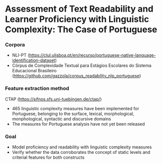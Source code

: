 # Assessment of Text Readability and Learner Proficiency with Linguistic Complexity: The Case of Portuguese

### Corpora

- NLI-PT (https://clul.ulisboa.pt/en/recurso/portuguese-native-language-identification-dataset)
- Córpus de Complexidade Textual para Estágios Escolares do Sistema Educacional Brasileiro (https://github.com/gazzola/corpus_readability_nlp_portuguese)

### Feature extraction method
CTAP (https://sifnos.sfs.uni-tuebingen.de/ctap/)
* 465 linguistic complexity measures have been implemented for Portuguese, 
  belonging to the surface, lexical, morphological, monphological, syntactic and discursive domains
* The measures for Portuguese analysis have not yet been released

### Goal
- Model proficiency and readability with linguistic complexity measures
- Verify whether the data corroborates the concept of static levels and criterial features for both constructs
